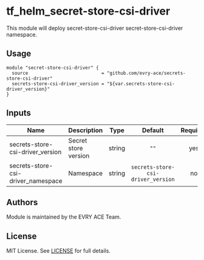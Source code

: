 # tf\_helm\_secret-store-csi-driver

This module will deploy secret-store-csi-driver secret-store-csi-driver namespace.

## Usage

```hcl
module "secret-store-csi-driver" {
  source                           = "github.com/evry-ace/secrets-store-csi-driver"
  secrets-store-csi-driver_version = "${var.secrets-store-csi-driver_version}"
}
```

## Inputs

| Name | Description | Type | Default | Required |
|------|-------------|:----:|:-----:|:-----:|
| secrets-store-csi-driver_version | Secret store version | string | `""` | yes |
| secrets-store-csi-driver_namespace | Namespace | string | `secrets-store-csi-driver_version` | no |

## Authors

Module is maintained by the EVRY ACE Team.

## License

MIT License. See [LICENSE](./LICENSE) for full details.
